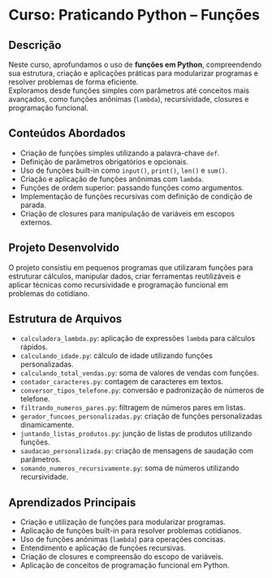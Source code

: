 # Curso: Praticando Python – Funções

## Descrição
Neste curso, aprofundamos o uso de **funções em Python**, compreendendo sua estrutura, criação e aplicações práticas para modularizar programas e resolver problemas de forma eficiente.  
Exploramos desde funções simples com parâmetros até conceitos mais avançados, como funções anônimas (`lambda`), recursividade, closures e programação funcional.

## Conteúdos Abordados
- Criação de funções simples utilizando a palavra-chave `def`.  
- Definição de parâmetros obrigatórios e opcionais.  
- Uso de funções built-in como `input()`, `print()`, `len()` e `sum()`.  
- Criação e aplicação de funções anônimas com `lambda`.  
- Funções de ordem superior: passando funções como argumentos.  
- Implementação de funções recursivas com definição de condição de parada.  
- Criação de closures para manipulação de variáveis em escopos externos.  

## Projeto Desenvolvido
O projeto consistiu em pequenos programas que utilizaram funções para estruturar cálculos, manipular dados, criar ferramentas reutilizáveis e aplicar técnicas como recursividade e programação funcional em problemas do cotidiano.

## Estrutura de Arquivos
- `calculadora_lambda.py`: aplicação de expressões `lambda` para cálculos rápidos.  
- `calculando_idade.py`: cálculo de idade utilizando funções personalizadas.  
- `calculando_total_vendas.py`: soma de valores de vendas com funções.  
- `contador_caracteres.py`: contagem de caracteres em textos.  
- `conversor_tipos_telefone.py`: conversão e padronização de números de telefone.  
- `filtrando_numeros_pares.py`: filtragem de números pares em listas.  
- `gerador_funcoes_personalizadas.py`: criação de funções personalizadas dinamicamente.  
- `juntando_listas_produtos.py`: junção de listas de produtos utilizando funções.  
- `saudacao_personalizada.py`: criação de mensagens de saudação com parâmetros.  
- `somando_numeros_recursivamente.py`: soma de números utilizando recursividade.  

## Aprendizados Principais
- Criação e utilização de funções para modularizar programas.  
- Aplicação de funções built-in para resolver problemas cotidianos.  
- Uso de funções anônimas (`lambda`) para operações concisas.  
- Entendimento e aplicação de funções recursivas.  
- Criação de closures e compreensão do escopo de variáveis.  
- Aplicação de conceitos de programação funcional em Python.  